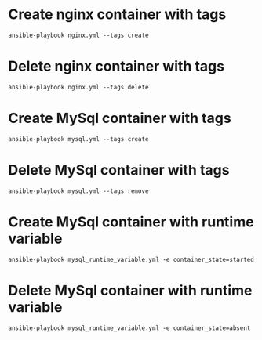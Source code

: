 # Create nginx container with tags
    ansible-playbook nginx.yml --tags create
# Delete nginx container with tags
    ansible-playbook nginx.yml --tags delete
# Create MySql container with tags
    ansible-playbook mysql.yml --tags create
# Delete MySql container with tags
    ansible-playbook mysql.yml --tags remove
# Create MySql container with runtime variable
    ansible-playbook mysql_runtime_variable.yml -e container_state=started
# Delete MySql container with runtime variable
    ansible-playbook mysql_runtime_variable.yml -e container_state=absent
